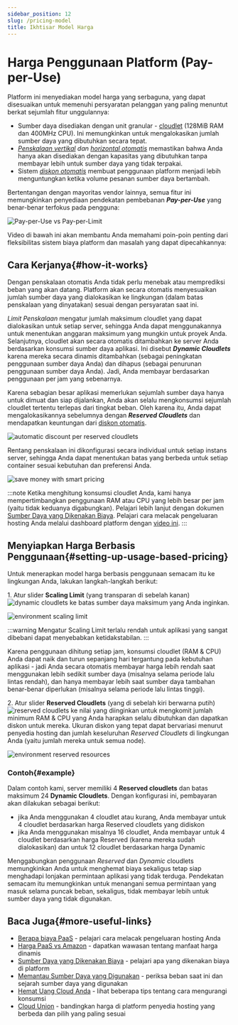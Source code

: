 ```yaml
---
sidebar_position: 12
slug: /pricing-model
title: Ikhtisar Model Harga
---
```

# Harga Penggunaan Platform (Pay-per-Use)

Platform ini menyediakan model harga yang serbaguna, yang dapat disesuaikan untuk memenuhi persyaratan pelanggan yang paling menuntut berkat sejumlah fitur unggulannya:

  * Sumber daya disediakan dengan unit granular - [cloudlet](https://docs.dewacloud.com/docs/cloudlet/) (128MiB RAM dan 400MHz CPU). Ini memungkinkan untuk mengalokasikan jumlah sumber daya yang dibutuhkan secara tepat.
  * _[Penskalaan vertikal](https://docs.dewacloud.com/docs/automatic-vertical-scaling/) dan [horizontal otomatis](https://docs.dewacloud.com/docs/automatic-horizontal-scaling/)_ memastikan bahwa Anda hanya akan disediakan dengan kapasitas yang dibutuhkan tanpa membayar lebih untuk sumber daya yang tidak terpakai.
  * Sistem _[diskon otomatis](https://docs.dewacloud.com/docs/automatic-discounts/)_ membuat penggunaan platform menjadi lebih menguntungkan ketika volume pesanan sumber daya bertambah.

Bertentangan dengan mayoritas vendor lainnya, semua fitur ini memungkinkan penyediaan pendekatan pembebanan _**Pay-per-Use**_ yang benar-benar terfokus pada pengguna:

![Pay-per-Use vs Pay-per-Limit](#)

Video di bawah ini akan membantu Anda memahami poin-poin penting dari fleksibilitas sistem biaya platform dan masalah yang dapat dipecahkannya:

## Cara Kerjanya{#how-it-works}

Dengan penskalaan otomatis Anda tidak perlu menebak atau memprediksi beban yang akan datang. Platform akan secara otomatis menyesuaikan jumlah sumber daya yang dialokasikan ke lingkungan (dalam batas penskalaan yang dinyatakan) sesuai dengan persyaratan saat ini.

_Limit Penskalaan_ mengatur jumlah maksimum cloudlet yang dapat dialokasikan untuk setiap server, sehingga Anda dapat menggunakannya untuk menentukan anggaran maksimum yang mungkin untuk proyek Anda. Selanjutnya, cloudlet akan secara otomatis ditambahkan ke server Anda berdasarkan konsumsi sumber daya aplikasi. Ini disebut _**Dynamic Cloudlets**_ karena mereka secara dinamis ditambahkan (sebagai peningkatan penggunaan sumber daya Anda) dan dihapus (sebagai penurunan penggunaan sumber daya Anda). Jadi, Anda membayar berdasarkan penggunaan per jam yang sebenarnya.

Karena sebagian besar aplikasi memerlukan sejumlah sumber daya hanya untuk dimuat dan siap dijalankan, Anda akan selalu mengkonsumsi sejumlah cloudlet tertentu terlepas dari tingkat beban. Oleh karena itu, Anda dapat mengalokasikannya sebelumnya dengan _**Reserved Cloudlets**_ dan mendapatkan keuntungan dari [diskon otomatis](https://docs.dewacloud.com/docs/automatic-discounts/).

![automatic discount per reserved cloudlets](#)

Rentang penskalaan ini dikonfigurasi secara individual untuk setiap instans server, sehingga Anda dapat menentukan batas yang berbeda untuk setiap container sesuai kebutuhan dan preferensi Anda.

![save money with smart pricing](#)

:::note
Ketika menghitung konsumsi cloudlet Anda, kami hanya mempertimbangkan penggunaan RAM atau CPU yang lebih besar per jam (yaitu tidak keduanya digabungkan). Pelajari lebih lanjut dengan dokumen [Sumber Daya yang Dikenakan Biaya](https://docs.dewacloud.com/docs/resource-consumption/). Pelajari cara melacak pengeluaran hosting Anda melalui dashboard platform dengan [video ini](https://www.youtube.com/watch?v=yg_fVjCbyuw&list=PLkntuNwly7TcU_IAoiZhxxQuq9nUsQQ5r&index=7).
:::

## Menyiapkan Harga Berbasis Penggunaan{#setting-up-usage-based-pricing}

Untuk menerapkan model harga berbasis penggunaan semacam itu ke lingkungan Anda, lakukan langkah-langkah berikut:

1\. Atur slider **Scaling Limit** (yang transparan di sebelah kanan) ![dynamic cloudlets](#) ke batas sumber daya maksimum yang Anda inginkan.

![environment scaling limit](#)

:::warning
Mengatur Scaling Limit terlalu rendah untuk aplikasi yang sangat dibebani dapat menyebabkan ketidakstabilan. 
:::

Karena penggunaan dihitung setiap jam, konsumsi cloudlet (RAM & CPU) Anda dapat naik dan turun sepanjang hari tergantung pada kebutuhan aplikasi - jadi Anda secara otomatis membayar harga lebih rendah saat menggunakan lebih sedikit sumber daya (misalnya selama periode lalu lintas rendah), dan hanya membayar lebih saat sumber daya tambahan benar-benar diperlukan (misalnya selama periode lalu lintas tinggi).

2\. Atur slider **Reserved Cloudlets** (yang di sebelah kiri berwarna putih) ![reserved cloudlets](#) ke nilai yang diinginkan untuk mengkomit jumlah minimum RAM & CPU yang Anda harapkan selalu dibutuhkan dan dapatkan diskon untuk mereka. Ukuran diskon yang tepat dapat bervariasi menurut penyedia hosting dan jumlah keseluruhan _Reserved Cloudlets_ di lingkungan Anda (yaitu jumlah mereka untuk semua node).

![environment reserved resources](#)

### Contoh{#example}

Dalam contoh kami, server memiliki 4 **Reserved cloudlets** dan batas maksimum 24 **Dynamic Cloudlets**. Dengan konfigurasi ini, pembayaran akan dilakukan sebagai berikut:

  * jika Anda menggunakan 4 cloudlet atau kurang, Anda membayar untuk 4 cloudlet berdasarkan harga Reserved cloudlets yang didiskon
  * jika Anda menggunakan misalnya 16 cloudlet, Anda membayar untuk 4 cloudlet berdasarkan harga Reserved (karena mereka sudah dialokasikan) dan untuk 12 cloudlet berdasarkan harga Dynamic

Menggabungkan penggunaan _Reserved_ dan _Dynamic_ cloudlets memungkinkan Anda untuk menghemat biaya sekaligus tetap siap menghadapi lonjakan permintaan aplikasi yang tidak terduga. Pendekatan semacam itu memungkinkan untuk menangani semua permintaan yang masuk selama puncak beban, sekaligus, tidak membayar lebih untuk sumber daya yang tidak digunakan.

## Baca Juga{#more-useful-links}

  * [Berapa biaya PaaS](https://www.youtube.com/watch?v=yg_fVjCbyuw&list=PLkntuNwly7TcU_IAoiZhxxQuq9nUsQQ5r&index=7) - pelajari cara melacak pengeluaran hosting Anda
  * [Harga PaaS vs Amazon](https://www.virtuozzo.com/company/blog/fair-pricing-model-jelastic-vs-amazon/) - dapatkan wawasan tentang manfaat harga dinamis
  * [Sumber Daya yang Dikenakan Biaya](https://docs.dewacloud.com/docs/resource-consumption/) - pelajari apa yang dikenakan biaya di platform
  * [Memantau Sumber Daya yang Digunakan](https://docs.dewacloud.com/docs/monitoring-consumed-resources/) - periksa beban saat ini dan sejarah sumber daya yang digunakan
  * [Hemat Uang Cloud Anda](https://www.virtuozzo.com/company/blog/save-your-cloud-money/) - lihat beberapa tips tentang cara mengurangi konsumsi
  * [Cloud Union](https://www.virtuozzo.com/application-platform-partners/) - bandingkan harga di platform penyedia hosting yang berbeda dan pilih yang paling sesuai